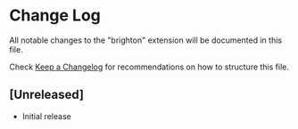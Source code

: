 # Change Log

All notable changes to the "brighton" extension will be documented in this file.

Check [Keep a Changelog](http://keepachangelog.com/) for recommendations on how to structure this file.

## [Unreleased]

- Initial release
